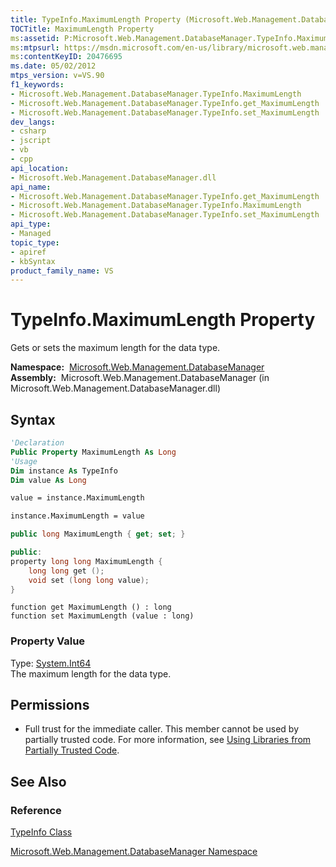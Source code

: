 ```yaml
---
title: TypeInfo.MaximumLength Property (Microsoft.Web.Management.DatabaseManager)
TOCTitle: MaximumLength Property
ms:assetid: P:Microsoft.Web.Management.DatabaseManager.TypeInfo.MaximumLength
ms:mtpsurl: https://msdn.microsoft.com/en-us/library/microsoft.web.management.databasemanager.typeinfo.maximumlength(v=VS.90)
ms:contentKeyID: 20476695
ms.date: 05/02/2012
mtps_version: v=VS.90
f1_keywords:
- Microsoft.Web.Management.DatabaseManager.TypeInfo.MaximumLength
- Microsoft.Web.Management.DatabaseManager.TypeInfo.get_MaximumLength
- Microsoft.Web.Management.DatabaseManager.TypeInfo.set_MaximumLength
dev_langs:
- csharp
- jscript
- vb
- cpp
api_location:
- Microsoft.Web.Management.DatabaseManager.dll
api_name:
- Microsoft.Web.Management.DatabaseManager.TypeInfo.get_MaximumLength
- Microsoft.Web.Management.DatabaseManager.TypeInfo.MaximumLength
- Microsoft.Web.Management.DatabaseManager.TypeInfo.set_MaximumLength
api_type:
- Managed
topic_type:
- apiref
- kbSyntax
product_family_name: VS
---
```


# TypeInfo.MaximumLength Property

Gets or sets the maximum length for the data type.

**Namespace:**  [Microsoft.Web.Management.DatabaseManager](microsoft-web-management-databasemanager-namespace.md)  
**Assembly:**  Microsoft.Web.Management.DatabaseManager (in Microsoft.Web.Management.DatabaseManager.dll)

## Syntax

```vb
'Declaration
Public Property MaximumLength As Long
'Usage
Dim instance As TypeInfo
Dim value As Long

value = instance.MaximumLength

instance.MaximumLength = value
```

```csharp
public long MaximumLength { get; set; }
```

```cpp
public:
property long long MaximumLength {
    long long get ();
    void set (long long value);
}
```

```jscript
function get MaximumLength () : long
function set MaximumLength (value : long)
```

### Property Value

Type: [System.Int64](https://msdn.microsoft.com/library/6yy583ek)  
The maximum length for the data type.  

## Permissions

  - Full trust for the immediate caller. This member cannot be used by partially trusted code. For more information, see [Using Libraries from Partially Trusted Code](https://msdn.microsoft.com/library/8skskf63).

## See Also

### Reference

[TypeInfo Class](typeinfo-class-microsoft-web-management-databasemanager.md)

[Microsoft.Web.Management.DatabaseManager Namespace](microsoft-web-management-databasemanager-namespace.md)

